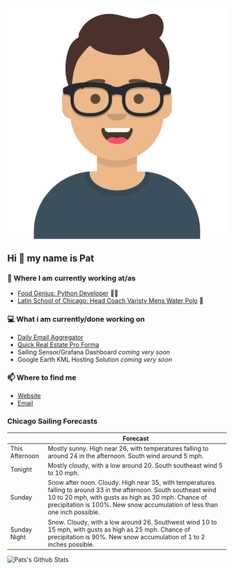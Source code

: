 [![Social banner for p-j-falconer](https://raw.githubusercontent.com/P-J-FALCONER/P-J-FALCONER/master/assets/avataaars.svg)](https://patfalconer.com/)
## Hi :wave: my name is Pat

### 💼 Where I am currently working at/as
- [Food Genius: Python Developer](https://getfoodgenius.com/) 🍔🐍
- [Latin School of Chicago: Head Coach Varisty Mens Water Polo](https://www.latinschool.org/) 🤽


### 💻 What i am currently/done working on
 - [Daily Email Aggregator](https://github.com/P-J-FALCONER/dott_daily_mail)
 - [Quick Real Estate Pro Forma](https://github.com/P-J-FALCONER/henry)
 - Sailing Sensor/Grafana Dashboard *coming very soon*
 - Google Earth KML Hosting Solution *coming very soon*

### 📫 Where to find me
 - [Website](https://patfalconer.com/)
 - [Email](mailto:patrick.j.falconer@gmail.com)


### Chicago Sailing Forecasts
|   | Forecast  |
|---|---|
| This Afternoon | Mostly sunny. High near 26, with temperatures falling to around 24 in the afternoon. South wind around 5 mph. |
| Tonight | Mostly cloudy, with a low around 20. South southeast wind 5 to 10 mph. |
| Sunday | Snow after noon. Cloudy. High near 35, with temperatures falling to around 33 in the afternoon. South southeast wind 10 to 20 mph, with gusts as high as 30 mph. Chance of precipitation is 100%. New snow accumulation of less than one inch possible. |
| Sunday Night | Snow. Cloudy, with a low around 26. Southwest wind 10 to 15 mph, with gusts as high as 25 mph. Chance of precipitation is 90%. New snow accumulation of 1 to 2 inches possible. |

![Pats's Github Stats](https://github-readme-stats.vercel.app/api?username=p-j-falconer&show_icons=true&theme=radical)

